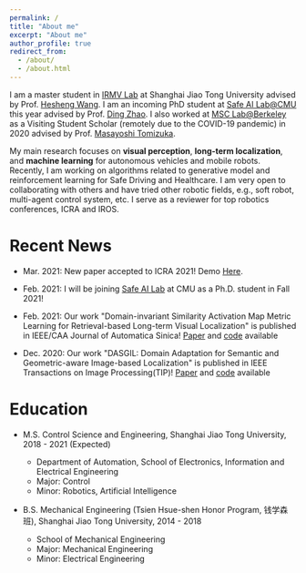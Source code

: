 ```yaml
---
permalink: /
title: "About me"
excerpt: "About me"
author_profile: true
redirect_from: 
  - /about/
  - /about.html
---
```


I am a master student in [IRMV Lab](http://irmv.sjtu.edu.cn/) at Shanghai Jiao Tong University advised by Prof. [Hesheng Wang](http://irmv.sjtu.edu.cn/wanghesheng). I am an incoming PhD student at [Safe AI Lab@CMU](https://safeai-lab.github.io/) this year advised by Prof. [Ding Zhao](https://www.meche.engineering.cmu.edu/directory/bios/zhao-ding.html). I also worked at [MSC Lab@Berkeley](https://msc.berkeley.edu/) as a Visiting Student Scholar (remotely due to the COVID-19 pandemic) in 2020 advised by Prof. [Masayoshi Tomizuka](http://www.me.berkeley.edu/people/faculty/masayoshi-tomizuka).

My main research focuses on **visual perception**, **long-term localization**, and **machine learning** for autonomous vehicles and mobile robots. Recently, I am working on algorithms related to generative model and reinforcement learning for Safe Driving and Healthcare. I am very open to collaborating with others and have tried other robotic fields, e.g., soft robot, multi-agent control system, etc. I serve as a reviewer for top robotics conferences, ICRA and IROS.



Recent News
===
* Mar. 2021: New paper accepted to ICRA 2021! Demo [Here](https://youtu.be/iJuPWT8fPFU).

* Feb. 2021: I will be joining [Safe AI Lab](https://safeai-lab.github.io/) at CMU as a Ph.D. student in Fall 2021!

* Feb. 2021: Our work "Domain-invariant Similarity Activation Map Metric Learning for Retrieval-based Long-term Visual Localization" is published in IEEE/CAA Journal of Automatica Sinica!  [Paper](https://ieeexplore.ieee.org/document/9358457) and [code](https://github.com/HanjiangHu/DISAM) available

* Dec. 2020: Our work "DASGIL: Domain Adaptation for Semantic and Geometric-aware Image-based Localization" is published in IEEE Transactions on Image Processing(TIP)!  [Paper](https://ieeexplore.ieee.org/document/9296559) and [code](https://github.com/HanjiangHu/DASGIL) available

<!-- * Nov. 2020: One first-author and another two co-first-author papers have been submitted to ICRA/RAL 2021! One co-first-author paper has been submitted to CVPR 2021! [Here](https://hanjianghu.github.io/publications/) for full publications. -->

<!-- * Aug. 2020: I am offered the Remote Visting Student Scholar to [MSC Lab](https://msc.berkeley.edu/) at UC Berkeley advised by Prof. [Masayoshi Tomizuka](http://www.me.berkeley.edu/people/faculty/masayoshi-tomizuka)! -->

Education
===
* M.S. Control Science and Engineering, Shanghai Jiao Tong University, 2018 - 2021 (Expected)
  * Department of Automation, School of Electronics, Information and Electrical Engineering 
  * Major: Control
  * Minor: Robotics, Artificial Intelligence

* B.S. Mechanical Engineering (Tsien Hsue-shen Honor Program, 钱学森班), Shanghai Jiao Tong University, 2014 - 2018
  * School of Mechanical Engineering
  * Major: Mechanical Engineering
  * Minor: Electrical Engineering
